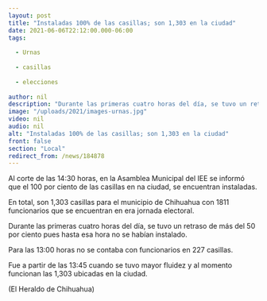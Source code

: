 ```yaml
---
layout: post
title: "Instaladas 100% de las casillas; son 1,303 en la ciudad"
date: 2021-06-06T22:12:00.000-06:00
tags:
  
  - Urnas
  
  - casillas
  
  - elecciones
  
author: nil
description: "Durante las primeras cuatro horas del día, se tuvo un retraso de más del 50 por ciento"
image: "/uploads/2021/images-urnas.jpg"
video: nil
audio: nil
alt: "Instaladas 100% de las casillas; son 1,303 en la ciudad"
front: false
section: "Local"
redirect_from: /news/184878
---
```


Al corte de las 14:30 horas, en la Asamblea Municipal del IEE se informó que el 100 por ciento de las casillas en na ciudad, se encuentran instaladas.

En total, son 1,303 casillas para el municipio de Chihuahua con 1811 funcionarios que se encuentran en era jornada electoral.

Durante las primeras cuatro horas del día, se tuvo un retraso de más del 50 por ciento pues hasta esa hora no se habían instalado.

Para las 13:00 horas no se contaba con funcionarios en 227 casillas.

Fue a partir de las 13:45 cuando se tuvo mayor fluidez y al momento funcionan las 1,303 ubicadas en la ciudad.

(El Heraldo de Chihuahua)